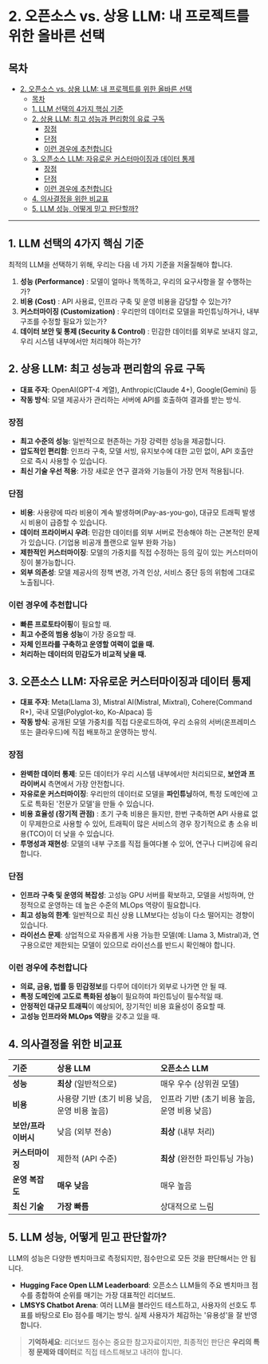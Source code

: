 # 2. 오픈소스 vs. 상용 LLM: 내 프로젝트를 위한 올바른 선택


## 목차
- [2. 오픈소스 vs. 상용 LLM: 내 프로젝트를 위한 올바른 선택](#2-오픈소스-vs-상용-llm-내-프로젝트를-위한-올바른-선택)
  - [목차](#목차)
  - [1. LLM 선택의 4가지 핵심 기준](#1-llm-선택의-4가지-핵심-기준)
  - [2. 상용 LLM: 최고 성능과 편리함의 유료 구독](#2-상용-llm-최고-성능과-편리함의-유료-구독)
    - [장점](#장점)
    - [단점](#단점)
    - [이런 경우에 추천합니다](#이런-경우에-추천합니다)
  - [3. 오픈소스 LLM: 자유로운 커스터마이징과 데이터 통제](#3-오픈소스-llm-자유로운-커스터마이징과-데이터-통제)
    - [장점](#장점-1)
    - [단점](#단점-1)
    - [이런 경우에 추천합니다](#이런-경우에-추천합니다-1)
  - [4. 의사결정을 위한 비교표](#4-의사결정을-위한-비교표)
  - [5. LLM 성능, 어떻게 믿고 판단할까?](#5-llm-성능-어떻게-믿고-판단할까)


---

## 1. LLM 선택의 4가지 핵심 기준

최적의 LLM을 선택하기 위해, 우리는 다음 네 가지 기준을 저울질해야 합니다.
1.  **성능 (Performance)** : 모델이 얼마나 똑똑하고, 우리의 요구사항을 잘 수행하는가?
2.  **비용 (Cost)** : API 사용료, 인프라 구축 및 운영 비용을 감당할 수 있는가?
3.  **커스터마이징 (Customization)** : 우리만의 데이터로 모델을 파인튜닝하거나, 내부 구조를 수정할 필요가 있는가?
4.  **데이터 보안 및 통제 (Security & Control)** : 민감한 데이터를 외부로 보내지 않고, 우리 시스템 내부에서만 처리해야 하는가?

## 2. 상용 LLM: 최고 성능과 편리함의 유료 구독

- **대표 주자**: OpenAI(GPT-4 계열), Anthropic(Claude 4+), Google(Gemini) 등
- **작동 방식**: 모델 제공사가 관리하는 서버에 API를 호출하여 결과를 받는 방식.

### 장점
- **최고 수준의 성능**: 일반적으로 현존하는 가장 강력한 성능을 제공합니다.
- **압도적인 편리함**: 인프라 구축, 모델 서빙, 유지보수에 대한 고민 없이, API 호출만으로 즉시 사용할 수 있습니다.
- **최신 기술 우선 적용**: 가장 새로운 연구 결과와 기능들이 가장 먼저 적용됩니다.

### 단점
- **비용**: 사용량에 따라 비용이 계속 발생하며(Pay-as-you-go), 대규모 트래픽 발생 시 비용이 급증할 수 있습니다.
- **데이터 프라이버시 우려**: 민감한 데이터를 외부 서버로 전송해야 하는 근본적인 문제가 있습니다. (기업용 비공개 플랜으로 일부 완화 가능)
- **제한적인 커스터마이징**: 모델의 가중치를 직접 수정하는 등의 깊이 있는 커스터마이징이 불가능합니다.
- **외부 의존성**: 모델 제공사의 정책 변경, 가격 인상, 서비스 중단 등의 위험에 그대로 노출됩니다.

### 이런 경우에 추천합니다
- **빠른 프로토타이핑**이 필요할 때.
- **최고 수준의 범용 성능**이 가장 중요할 때.
- **자체 인프라를 구축하고 운영할 여력이 없을 때.**
- **처리하는 데이터의 민감도가 비교적 낮을 때.**

## 3. 오픈소스 LLM: 자유로운 커스터마이징과 데이터 통제

- **대표 주자**: Meta(Llama 3), Mistral AI(Mistral, Mixtral), Cohere(Command R+), 국내 모델(Polyglot-ko, Ko-Alpaca) 등
- **작동 방식**: 공개된 모델 가중치를 직접 다운로드하여, 우리 소유의 서버(온프레미스 또는 클라우드)에 직접 배포하고 운영하는 방식.

### 장점
- **완벽한 데이터 통제**: 모든 데이터가 우리 시스템 내부에서만 처리되므로, **보안과 프라이버시** 측면에서 가장 안전합니다.
- **자유로운 커스터마이징**: 우리만의 데이터로 모델을 **파인튜닝**하여, 특정 도메인에 고도로 특화된 '전문가 모델'을 만들 수 있습니다.
- **비용 효율성 (장기적 관점)** : 초기 구축 비용은 들지만, 한번 구축하면 API 사용료 없이 무제한으로 사용할 수 있어, 트래픽이 많은 서비스의 경우 장기적으로 총 소유 비용(TCO)이 더 낮을 수 있습니다.
- **투명성과 재현성**: 모델의 내부 구조를 직접 들여다볼 수 있어, 연구나 디버깅에 유리합니다.

### 단점
- **인프라 구축 및 운영의 복잡성**: 고성능 GPU 서버를 확보하고, 모델을 서빙하며, 안정적으로 운영하는 데 높은 수준의 MLOps 역량이 필요합니다.
- **최고 성능의 한계**: 일반적으로 최신 상용 LLM보다는 성능이 다소 떨어지는 경향이 있습니다.
- **라이선스 문제**: 상업적으로 자유롭게 사용 가능한 모델(예: Llama 3, Mistral)과, 연구용으로만 제한되는 모델이 있으므로 라이선스를 반드시 확인해야 합니다.

### 이런 경우에 추천합니다
- **의료, 금융, 법률 등 민감정보**를 다루어 데이터가 외부로 나가면 안 될 때.
- **특정 도메인에 고도로 특화된 성능**이 필요하여 파인튜닝이 필수적일 때.
- **안정적인 대규모 트래픽**이 예상되어, 장기적인 비용 효율성이 중요할 때.
- **고성능 인프라와 MLOps 역량**을 갖추고 있을 때.

## 4. 의사결정을 위한 비교표

| 기준 | 상용 LLM | 오픈소스 LLM |
| :--- | :--- | :--- |
| **성능** | **최상** (일반적으로) | 매우 우수 (상위권 모델) |
| **비용** | 사용량 기반 (초기 비용 낮음, 운영 비용 높음) | 인프라 기반 (초기 비용 높음, 운영 비용 낮음) |
| **보안/프라이버시**| 낮음 (외부 전송) | **최상** (내부 처리) |
| **커스터마이징** | 제한적 (API 수준) | **최상** (완전한 파인튜닝 가능) |
| **운영 복잡도** | **매우 낮음** | 매우 높음 |
| **최신 기술** | **가장 빠름** | 상대적으로 느림 |

## 5. LLM 성능, 어떻게 믿고 판단할까?

LLM의 성능은 다양한 벤치마크로 측정되지만, 점수만으로 모든 것을 판단해서는 안 됩니다.
- **Hugging Face Open LLM Leaderboard**: 오픈소스 LLM들의 주요 벤치마크 점수를 종합하여 순위를 매기는 가장 대표적인 리더보드.
- **LMSYS Chatbot Arena**: 여러 LLM을 블라인드 테스트하고, 사용자의 선호도 투표를 바탕으로 Elo 점수를 매기는 방식. 실제 사용자가 체감하는 '유용성'을 잘 반영합니다.

> **기억하세요**: 리더보드 점수는 중요한 참고자료이지만, 최종적인 판단은 **우리의 특정 문제와 데이터**로 직접 테스트해보고 내려야 합니다.
